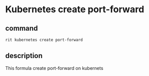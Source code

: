 # Kubernetes create port-forward

## command

```bash
rit kubernetes create port-forward
```

## description

This formula create port-forward on kubernets
